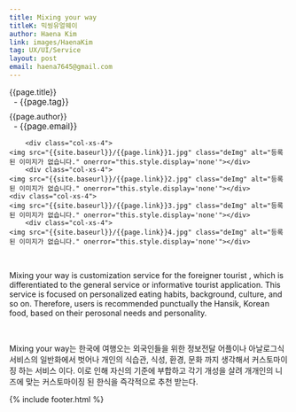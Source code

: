 ```yaml
---
title: Mixing your way
titleK: 믹씽유얼웨이
author: Haena Kim
link: images/HaenaKim
tag: UX/UI/Service
layout: post
email: haena7645@gmail.com
---	
```


<div class="container">

<div class="deDep">
{{page.title}}<br>
<p style="font-size:15px; margin:0px; padding:0px 0px 0px 8px; margin:0px 0px 8px 0px;">- {{page.tag}}</p>
{{page.author}}<br>
<p style="font-size:15px; margin:0px; padding:0px 0px 0px 8px;">- {{page.email}}</p>
</div>


<div class="row" class="imgcolor">
	
		<div class="col-xs-4">
	<img src="{{site.baseurl}}/{{page.link}}1.jpg" class="deImg" alt="등록된 이미지가 없습니다." onerror="this.style.display='none'"></div>
		<div class="col-xs-4">
	<img src="{{site.baseurl}}/{{page.link}}2.jpg" class="deImg" alt="등록된 이미지가 없습니다." onerror="this.style.display='none'"></div>
	<div class="col-xs-4">
	<img src="{{site.baseurl}}/{{page.link}}3.jpg" class="deImg" alt="등록된 이미지가 없습니다." onerror="this.style.display='none'"></div>
		<div class="col-xs-4">
	<img src="{{site.baseurl}}/{{page.link}}4.jpg" class="deImg" alt="등록된 이미지가 없습니다." onerror="this.style.display='none'"></div>
	
</div>
<br>

<div class="det lato">



Mixing your way is customization service for the foreigner tourist , which is differentiated to the general service or informative tourist application. This service is focused on personalized eating habits, background, culture, and so on. Therefore, users is recommended punctually the Hansik, Korean food, based on their perosonal needs and personality.



</div>

<br>

<div class="noto">

Mixing your way는 한국에 여행오는 외국인들을 위한 정보전달 어플이나 아날로그식 서비스의 일반화에서 벗어나 개인의 식습관, 식성, 환경, 문화 까지 생각해서 커스토마이징 하는 서비스 이다. 이로 인해 자신의 기준에 부합하고 각기 개성을 살려 개개인의 니즈에 맞는 커스토마이징 된 한식을 즉각적으로 추천 받는다.



</div>
{% include footer.html %} 